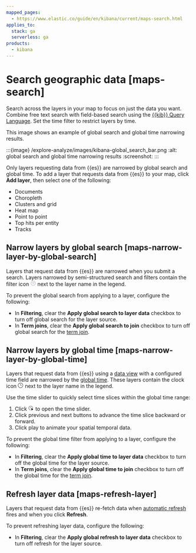 ```yaml
---
mapped_pages:
  - https://www.elastic.co/guide/en/kibana/current/maps-search.html
applies_to:
  stack: ga
  serverless: ga
products:
  - kibana
---
```


# Search geographic data [maps-search]

Search across the layers in your map to focus on just the data you want. Combine free text search with field-based search using the [{{kib}} Query Language](../../query-filter/languages/kql.md). Set the time filter to restrict layers by time.

This image shows an example of global search and global time narrowing results.

:::{image} /explore-analyze/images/kibana-global_search_bar.png
:alt: global search and global time narrowing results
:screenshot:
:::

Only layers requesting data from {{es}} are narrowed by global search and global time. To add a layer that requests data from {{es}} to your map, click **Add layer**, then select one of the following:

* Documents
* Choropleth
* Clusters and grid
* Heat map
* Point to point
* Top hits per entity
* Tracks


## Narrow layers by global search [maps-narrow-layer-by-global-search]

Layers that request data from {{es}} are narrowed when you submit a search. Layers narrowed by semi-structured search and filters contain the filter icon ![filter icon](/explore-analyze/images/kibana-filter_icon.png "") next to the layer name in the legend.

To prevent the global search from applying to a layer, configure the following:

* In **Filtering**, clear the **Apply global search to layer data** checkbox to turn off global search for the layer source.
* In **Term joins**, clear the **Apply global search to join** checkbox to turn off global search for the [term join](terms-join.md).


## Narrow layers by global time [maps-narrow-layer-by-global-time]

Layers that request data from {{es}} using a [data view](../../find-and-organize/data-views.md) with a configured time field are narrowed by the [global time](../../query-filter/filtering.md). These layers contain the clock icon ![clock icon](/explore-analyze/images/kibana-clock_icon.png "") next to the layer name in the legend.

Use the time slider to quickly select time slices within the global time range:

1. Click ![timeslider icon](/explore-analyze/images/kibana-timeslider_toggle_icon.png "") to open the time slider.
2. Click previous and next buttons to advance the time slice backward or forward.
3. Click play to animate your spatial temporal data.

To prevent the global time filter from applying to a layer, configure the following:

* In **Filtering**, clear the **Apply global time to layer data** checkbox to turn off the global time for the layer source.
* In **Term joins**, clear the **Apply global time to join** checkbox to turn off the global time for the [term join](terms-join.md).


## Refresh layer data [maps-refresh-layer]

Layers that request data from {{es}} re-fetch data when [automatic refresh](../../query-filter/filtering.md) fires and when you click **Refresh**.

To prevent refreshing layer data, configure the following:

* In **Filtering**, clear the **Apply global refresh to layer data** checkbox to turn off refresh for the layer source.




